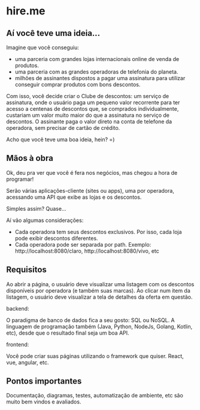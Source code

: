 # hire.me


## Aí você teve uma ideia...

Imagine que você conseguiu: 

* uma parceria com grandes lojas internacionais online de venda de produtos.
* uma parceria com as grandes operadoras de telefonia do planeta.
* milhões de assinantes dispostos a pagar uma assinatura para utilizar conseguir comprar produtos com bons descontos.

Com isso, você decide criar o Clube de descontos: um serviço de assinatura, onde o usuário paga um pequeno valor recorrente para ter acesso a centenas de descontos que, se comprados individualmente, custariam um valor muito maior do que a assinatura no serviço de descontos. O assinante paga o valor direto na conta de telefone da operadora, sem precisar de cartão de crédito.

Acho que você teve uma boa ideia, hein? =)

## Mãos à obra

Ok, deu pra ver que você é fera nos negócios, mas chegou a hora de programar!

Serão várias aplicações-cliente (sites ou apps), uma por operadora, acessando uma API que exibe as lojas e os descontos.

Simples assim? Quase... 

Aí vão algumas considerações:

* Cada operadora tem seus descontos exclusivos. Por isso, cada loja pode exibir descontos diferentes.
* Cada operadora pode ser separada por path. Exemplo: http://localhost:8080/claro, http://localhost:8080/vivo, etc


## Requisitos

Ao abrir a página, o usuário deve visualizar uma listagem com os descontos disponíveis por operadora (e também suas marcas). Ao clicar num item da listagem, o usuário deve visualizar a tela de detalhes da oferta em questão.

backend:

O paradigma de banco de dados fica a seu gosto: SQL ou NoSQL. A linguagem de programação também (Java, Python, NodeJs, Golang, Kotlin, etc), desde que o resultado final seja um boa API.


frontend:

Você pode criar suas páginas utilizando o framework que quiser. React, vue, angular, etc.


## Pontos importantes
Documentação, diagramas, testes, automatização de ambiente, etc são muito bem vindos e avaliados.




